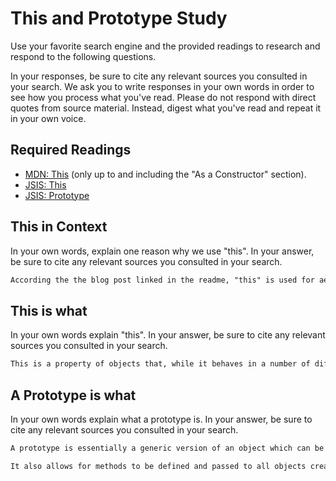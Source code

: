 # This and Prototype Study

Use your favorite search engine and the provided readings to research and
respond to the following questions.

In your responses, be sure to cite any relevant sources you consulted in your
search. We ask you to write responses in your own words in order to see how you
process what you've read. Please do not respond with direct quotes from source
material. Instead, digest what you've read and repeat it in your own voice.

## Required Readings

-   [MDN: This](https://developer.mozilla.org/en-US/docs/Web/JavaScript/Reference/Operators/this)
(only up to and including the "As a Constructor" section).
-   [JSIS: This](http://javascriptissexy.com/understand-javascripts-this-with-clarity-and-master-it/)
-   [JSIS: Prototype](http://javascriptissexy.com/javascript-prototype-in-plain-detailed-language/)

## This in Context

In your own words, explain one reason why we use "this". In your answer, be
sure to cite any relevant sources you consulted in your search.

```md
According the the blog post linked in the readme, "this" is used for aesthetic reasons but primarily is used to avoid scope errors because variables might have the same names
```

## This is what

In your own words explain "this".  In your answer, be
sure to cite any relevant sources you consulted in your search.

```md
This is a property of objects that, while it behaves in a number of different ways depending on context, is used by a function to reference the object it is a part of. (Source: MDN)
```

## A Prototype is what

In your own words explain what a prototype is.  In your answer, be
sure to cite any relevant sources you consulted in your search.

```md
A prototype is essentially a generic version of an object which can be used to more quickly construct new objects that share a number of properties.

It also allows for methods to be defined and passed to all objects created from that prototype, rather than rewriting the method each time.
```
